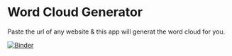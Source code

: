 # Word Cloud Generator

Paste the url of any website & this app will generat the word cloud for you.

[![Binder](https://mybinder.org/badge_logo.svg)](https://mybinder.org/v2/gh/iamsrilakshmi/word_cloud_generator/main?filepath=Word_Cloud.ipynb)


